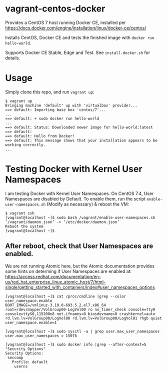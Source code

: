 # vagrant-centos-docker

Provides a CentOS 7 host running Docker CE, installed per https://docs.docker.com/engine/installation/linux/docker-ce/centos/

Installs CentOS, Docker CE and tests the finished image with `docker run hello-world`.

Supports Docker CE Stable, Edge and Test. See `install-docker.sh` for details.

# Usage

Simply clone this repo, and run `vagrant up`:

```
$ vagrant up
Bringing machine 'default' up with 'virtualbox' provider...
==> default: Importing base box 'centos/7'...
...
==> default: + sudo docker run hello-world
...
==> default: Status: Downloaded newer image for hello-world:latest
==> default: 
==> default: Hello from Docker!
==> default: This message shows that your installation appears to be working correctly.
...
```

# Testing Docker with Kernel User Namespaces

I am testing Docker with Kernel User Namespaces. On CentOS 7.4, User Namespaces are disabled by Default. To enable them, run the script `enable-user-namespaces.sh` (Modify as necessary) & reboot the VM:

```
$ vagrant ssh
[vagrant@localhost ~]$ sudo bash /vagrant/enable-user-namespaces.sh
‘/vagrant/daemon.json’ -> ‘/etc/docker/daemon.json’
Reboot the system
[vagrant@localhost ~]$
```

## After reboot, check that User Namespaces are enabled.

We are not running Atomic here, but the Atomic documentation provides some hints
on determing if User Namespaces are enabled at: https://access.redhat.com/documentation/en-us/red_hat_enterprise_linux_atomic_host/7/html-single/getting_started_with_containers/index#user_namespaces_options

```
[vagrant@localhost ~]$ cat /proc/cmdline |grep --color  user_namespace.enable
BOOT_IMAGE=/vmlinuz-3.10.0-693.5.2.el7.x86_64 root=/dev/mapper/VolGroup00-LogVol00 ro no_timer_check console=tty0 console=ttyS0,115200n8 net.ifnames=0 biosdevname=0 crashkernel=auto rd.lvm.lv=VolGroup00/LogVol00 rd.lvm.lv=VolGroup00/LogVol01 rhgb quiet user_namespace.enable=1

[vagrant@localhost ~]$ sudo sysctl -a | grep user.max_user_namespaces
user.max_user_namespaces = 15076

[vagrant@localhost ~]$ sudo docker info |grep --after-context=5 "Security Options"
Security Options:
 seccomp
   Profile: default
    userns
```

